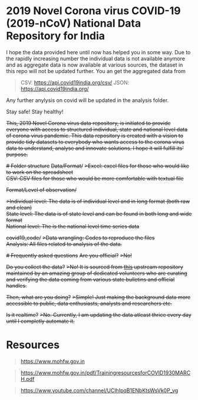 # 2019 Novel Corona virus COVID-19 (2019-nCoV) National Data Repository for India

I hope the data provided here until now has helped you in some way. Due to the rapidly increasing number the individual data is not available anymore and as aggregate data is now available at various sources, the dataset in this repo will not be updated further. You an get the aggregated data from 

> CSV: https://api.covid19india.org/csv/
>JSON: https://api.covid19india.org/

Any further anylysis on covid will be updated in the analysis folder.

Stay safe!
Stay healthy!

~~This, 2019 Novel Corona virus data repository, is initiated to provide everyone with access to structured individual, state and national level data of corona virus pandemic. This data repository is created with a vision to provide tidy datasets to everybody who wants access to the corona virus data to understand, analyse and innovate solutions. I hope it will fulfill its' purpose.~~

~~# Folder structure~~
~~Data/Format/~~
~~>Excel: excel files for those who would like to work on the spreadsheet\
CSV: CSV files for those who would be more comfortable with textual file~~

~~Format/Level of observation/~~

~~>Individual level: The data is of individual level and in long format (both raw and clean)\
State level: The data is of state level and can be found in both long and wide format\
National level: The is the national level time series data~~

~~covid19_code/~~
~~>Data wrangling: Codes to reproduce the files\
Analysis: All files related to analysis of the data.~~
 
~~# Frequently asked questions~~
~~Are you official?~~
~~>No!~~

~~Do you collect the data?~~
~~>No! It is sourced from [this](https://www.covid19india.org/faq) upstream repository maintained by an amazing group of dedicated volunteers who are curating and verifying the data coming from various state bulletins and official handles.~~

~~Then, what are you doing?~~
~~>Simple! Just making the background data more accessible to public, data enthusiasts, analysts and researchers etc.~~

~~Is it realtime?~~
~~>No. Currently, I am updating the data atleast thrice every day until I completly automate it.~~

# Resources
>https://www.mohfw.gov.in

>https://www.mohfw.gov.in/pdf/TrainingresourcesforCOVID1930MARCH.pdf

>https://www.youtube.com/channel/UClhIpqB1ENbKtsWsVk0P_vg
